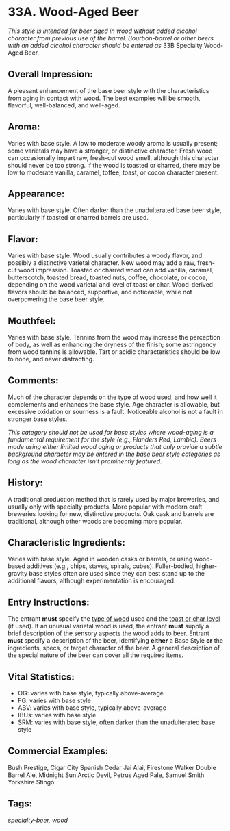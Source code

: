 # 33A. Wood-Aged Beer

_This style is intended for beer aged in wood without added alcohol character from previous use of the barrel. Bourbon-barrel or other beers with an added alcohol character should be entered as_ 33B Specialty Wood-Aged Beer.

## Overall Impression: 

A pleasant enhancement of the base beer style with the characteristics from aging in contact with wood. The best examples will be smooth, flavorful, well-balanced, and well-aged.

## Aroma: 

Varies with base style. A low to moderate woody aroma is usually present; some varietals may have a stronger, or distinctive character. Fresh wood can occasionally impart raw, fresh-cut wood smell, although this character should never be too strong. If the wood is toasted or charred, there may be low to moderate vanilla, caramel, toffee, toast, or cocoa character present. 

## Appearance: 

Varies with base style. Often darker than the unadulterated base beer style, particularly if toasted or charred barrels are used.

## Flavor: 

Varies with base style. Wood usually contributes a woody flavor, and possibly a distinctive varietal character. New wood may add a raw, fresh-cut wood impression. Toasted or charred wood can add vanilla, caramel, butterscotch, toasted bread, toasted nuts, coffee, chocolate, or cocoa, depending on the wood varietal and level of toast or char. Wood-derived flavors should be balanced, supportive, and noticeable, while not overpowering the base beer style. 

## Mouthfeel: 

Varies with base style. Tannins from the wood may increase the perception of body, as well as enhancing the dryness of the finish; some astringency from wood tannins is allowable. Tart or acidic characteristics should be low to none, and never distracting.

## Comments: 

Much of the character depends on the type of wood used, and how well it complements and enhances the base style. Age character is allowable, but excessive oxidation or sourness is a fault. Noticeable alcohol is not a fault in stronger base styles.

_This category should not be used for base styles where wood-aging is a fundamental requirement for the style (e.g., Flanders Red, Lambic). Beers made using either limited wood aging or products that only provide a subtle background character may be entered in the base beer style categories as long as the wood character isn’t prominently featured._

## History: 

A traditional production method that is rarely used by major breweries, and usually only with specialty products. More popular with modern craft breweries looking for new, distinctive products. Oak cask and barrels are traditional, although other woods are becoming more popular.

## Characteristic Ingredients: 

Varies with base style. Aged in wooden casks or barrels, or using wood-based additives (e.g., chips, staves, spirals, cubes). Fuller-bodied, higher-gravity base styles often are used since they can best stand up to the additional flavors, although experimentation is encouraged.

## Entry Instructions: 

The entrant **must** specify the <u>type of wood</u> used and the <u>toast or char level</u> (if used). If an unusual varietal wood is used, the entrant **must** supply a brief description of the sensory aspects the wood adds to beer. Entrant **must** specify a description of the beer, identifying **either** a Base Style **or** the ingredients, specs, or target character of the beer. A general description of the special nature of the beer can cover all the required items.

## Vital Statistics:

- OG:	varies with base style, typically above-average 
- FG:	varies with base style
- ABV:	varies with base style, typically above-average
- IBUs:	varies with base style
- SRM:	varies with base style, often darker than the unadulterated base style

## Commercial Examples: 

Bush Prestige, Cigar City Spanish Cedar Jai Alai, Firestone Walker Double Barrel Ale, Midnight Sun Arctic Devil, Petrus Aged Pale, Samuel Smith Yorkshire Stingo

## Tags: 

_specialty-beer, wood_
